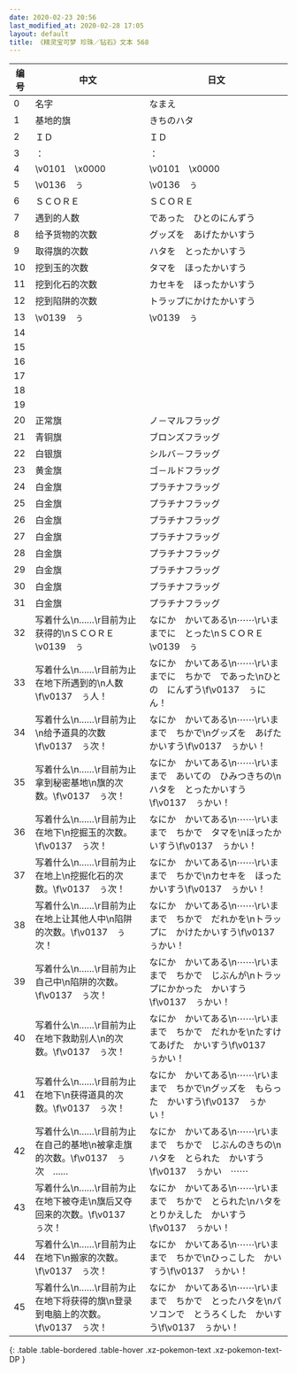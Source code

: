 ```yaml
---
date: 2020-02-23 20:56
last_modified_at: 2020-02-28 17:05
layout: default
title: 《精灵宝可梦 珍珠／钻石》文本 568
---
```

| 编号 | 中文 | 日文 |
| ---- | ---- | ---- |
| 0 | 名字 | なまえ |
| 1 | 基地的旗 | きちのハタ |
| 2 | ＩＤ | ＩＤ |
| 3 | ： | ： |
| 4 | \v0101　\x0000 | \v0101　\x0000 |
| 5 | \v0136　ぅ | \v0136　ぅ |
| 6 | ＳＣＯＲＥ | ＳＣＯＲＥ |
| 7 | 遇到的人数 | であった　ひとのにんずう |
| 8 | 给予货物的次数 | グッズを　あげたかいすう |
| 9 | 取得旗的次数 | ハタを　とったかいすう |
| 10 | 挖到玉的次数 | タマを　ほったかいすう |
| 11 | 挖到化石的次数 | カセキを　ほったかいすう |
| 12 | 挖到陷阱的次数 | トラップにかけたかいすう |
| 13 | \v0139　ぅ | \v0139　ぅ |
| 14 |   |   |
| 15 |   |   |
| 16 |   |   |
| 17 |   |   |
| 18 |   |   |
| 19 |   |   |
| 20 | 正常旗 | ノ－マルフラッグ |
| 21 | 青铜旗 | ブロンズフラッグ |
| 22 | 白银旗 | シルバ－フラッグ |
| 23 | 黄金旗 | ゴ－ルドフラッグ |
| 24 | 白金旗 | プラチナフラッグ |
| 25 | 白金旗 | プラチナフラッグ |
| 26 | 白金旗 | プラチナフラッグ |
| 27 | 白金旗 | プラチナフラッグ |
| 28 | 白金旗 | プラチナフラッグ |
| 29 | 白金旗 | プラチナフラッグ |
| 30 | 白金旗 | プラチナフラッグ |
| 31 | 白金旗 | プラチナフラッグ |
| 32 | 写着什么\n……\r目前为止获得的\nＳＣＯＲＥ　\v0139　ぅ | なにか　かいてある\n⋯⋯\rいままでに　とった\nＳＣＯＲＥ　\v0139　ぅ |
| 33 | 写着什么\n……\r目前为止在地下所遇到的\n人数\f\v0137　ぅ人！ | なにか　かいてある\n⋯⋯\rいままでに　ちかで　であった\nひとの　にんずう\f\v0137　ぅにん！ |
| 34 | 写着什么\n……\r目前为止\n给予道具的次数\f\v0137　ぅ次！ | なにか　かいてある\n⋯⋯\rいままで　ちかで\nグッズを　あげたかいすう\f\v0137　ぅかい！ |
| 35 | 写着什么\n……\r目前为止拿到秘密基地\n旗的次数。\f\v0137　ぅ次！ | なにか　かいてある\n⋯⋯\rいままで　あいての　ひみつきちの\nハタを　とったかいすう\f\v0137　ぅかい！ |
| 36 | 写着什么\n……\r目前为止在地下\n挖掘玉的次数。\f\v0137　ぅ次！ | なにか　かいてある\n⋯⋯\rいままで　ちかで　タマを\nほったかいすう\f\v0137　ぅかい！ |
| 37 | 写着什么\n……\r目前为止在地上\n挖掘化石的次数。\f\v0137　ぅ次！ | なにか　かいてある\n⋯⋯\rいままで　ちかで\nカセキを　ほったかいすう\f\v0137　ぅかい！ |
| 38 | 写着什么\n……\r目前为止在地上让其他人中\n陷阱的次数。\f\v0137　ぅ次！ | なにか　かいてある\n⋯⋯\rいままで　ちかで　だれかを\nトラップに　かけたかいすう\f\v0137　ぅかい！ |
| 39 | 写着什么\n……\r目前为止自己中\n陷阱的次数。\f\v0137　ぅ次！ | なにか　かいてある\n⋯⋯\rいままで　ちかで　じぶんが\nトラップにかかった　かいすう\f\v0137　ぅかい！ |
| 40 | 写着什么\n……\r目前为止在地下救助别人\n的次数。\f\v0137　ぅ次！ | なにか　かいてある\n⋯⋯\rいままで　ちかで　だれかを\nたすけてあげた　かいすう\f\v0137　ぅかい！ |
| 41 | 写着什么\n……\r目前为止在地下\n获得道具的次数。\f\v0137　ぅ次！ | なにか　かいてある\n⋯⋯\rいままで　ちかで\nグッズを　もらった　かいすう\f\v0137　ぅかい！ |
| 42 | 写着什么\n……\r目前为止在自己的基地\n被拿走旗的次数。\f\v0137　ぅ次　…… | なにか　かいてある\n⋯⋯\rいままで　ちかで　じぶんのきちの\nハタを　とられた　かいすう\f\v0137　ぅかい　⋯⋯ |
| 43 | 写着什么\n……\r目前为止在地下被夺走\n旗后又夺回来的次数。\f\v0137　ぅ次！ | なにか　かいてある\n⋯⋯\rいままで　ちかで　とられた\nハタを　とりかえした　かいすう\f\v0137　ぅかい！ |
| 44 | 写着什么\n……\r目前为止在地下\n搬家的次数。\f\v0137　ぅ次！ | なにか　かいてある\n⋯⋯\rいままで　ちかで\nひっこした　かいすう\f\v0137　ぅかい！ |
| 45 | 写着什么\n……\r目前为止在地下将获得的旗\n登录到电脑上的次数。\f\v0137　ぅ次！ | なにか　かいてある\n⋯⋯\rいままで　ちかで　とったハタを\nパソコンで　とうろくした　かいすう\f\v0137　ぅかい！ |
{: .table .table-bordered .table-hover .xz-pokemon-text .xz-pokemon-text-DP }